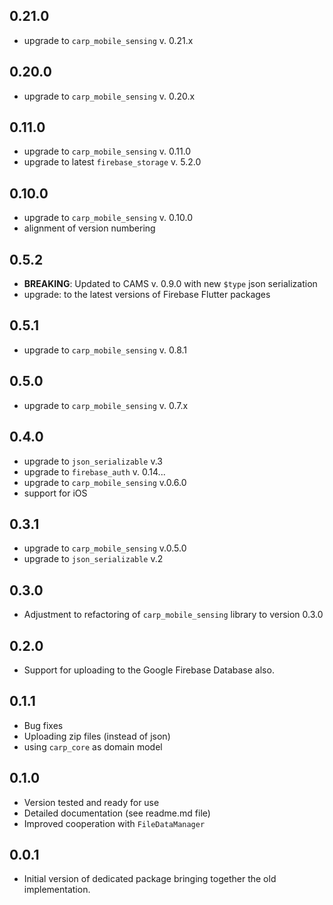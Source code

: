 ## 0.21.0
* upgrade to `carp_mobile_sensing` v. 0.21.x

## 0.20.0
* upgrade to `carp_mobile_sensing` v. 0.20.x

## 0.11.0
* upgrade to `carp_mobile_sensing` v. 0.11.0
* upgrade to latest `firebase_storage` v. 5.2.0

## 0.10.0
* upgrade to `carp_mobile_sensing` v. 0.10.0
* alignment of version numbering

## 0.5.2
* **BREAKING**: Updated to CAMS v. 0.9.0 with new `$type` json serialization
* upgrade: to the latest versions of Firebase Flutter packages

## 0.5.1
* upgrade to `carp_mobile_sensing` v. 0.8.1

## 0.5.0
* upgrade to `carp_mobile_sensing` v. 0.7.x

## 0.4.0
* upgrade to `json_serializable` v.3
* upgrade to `firebase_auth` v. 0.14...
* upgrade to `carp_mobile_sensing` v.0.6.0
* support for iOS

## 0.3.1
* upgrade to `carp_mobile_sensing` v.0.5.0
* upgrade to `json_serializable` v.2


## 0.3.0
* Adjustment to refactoring of `carp_mobile_sensing` library to version 0.3.0

## 0.2.0
* Support for uploading to the Google Firebase Database also.

## 0.1.1 
* Bug fixes
* Uploading zip files (instead of json)
* using `carp_core` as domain model

## 0.1.0 
* Version tested and ready for use
* Detailed documentation (see readme.md file)
* Improved cooperation with `FileDataManager`

## 0.0.1
* Initial version of dedicated package bringing together the old implementation.
